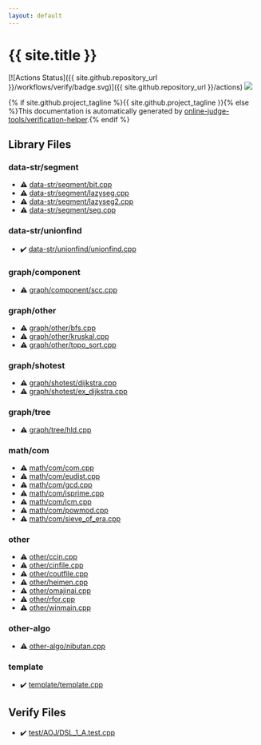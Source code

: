 ```yaml
---
layout: default
---
```


<!-- mathjax config similar to math.stackexchange -->
<script type="text/javascript" async
  src="https://cdnjs.cloudflare.com/ajax/libs/mathjax/2.7.5/MathJax.js?config=TeX-MML-AM_CHTML">
</script>
<script type="text/x-mathjax-config">
  MathJax.Hub.Config({
    TeX: { equationNumbers: { autoNumber: "AMS" }},
    tex2jax: {
      inlineMath: [ ['$','$'] ],
      processEscapes: true
    },
    "HTML-CSS": { matchFontHeight: false },
    displayAlign: "left",
    displayIndent: "2em"
  });
</script>

<script type="text/javascript" src="https://cdnjs.cloudflare.com/ajax/libs/jquery/3.4.1/jquery.min.js"></script>
<script src="https://cdn.jsdelivr.net/npm/jquery-balloon-js@1.1.2/jquery.balloon.min.js" integrity="sha256-ZEYs9VrgAeNuPvs15E39OsyOJaIkXEEt10fzxJ20+2I=" crossorigin="anonymous"></script>
<script type="text/javascript" src="assets/js/copy-button.js"></script>
<link rel="stylesheet" href="assets/css/copy-button.css" />


# {{ site.title }}

[![Actions Status]({{ site.github.repository_url }}/workflows/verify/badge.svg)]({{ site.github.repository_url }}/actions)
<a href="{{ site.github.repository_url }}"><img src="https://img.shields.io/github/last-commit/{{ site.github.owner_name }}/{{ site.github.repository_name }}" /></a>

{% if site.github.project_tagline %}{{ site.github.project_tagline }}{% else %}This documentation is automatically generated by <a href="https://github.com/online-judge-tools/verification-helper">online-judge-tools/verification-helper</a>.{% endif %}

## Library Files

<div id="6db66d7b1b7c3dfe9d9b1c6096e86908"></div>

### data-str/segment

* :warning: <a href="library/data-str/segment/bit.cpp.html">data-str/segment/bit.cpp</a>
* :warning: <a href="library/data-str/segment/lazyseg.cpp.html">data-str/segment/lazyseg.cpp</a>
* :warning: <a href="library/data-str/segment/lazyseg2.cpp.html">data-str/segment/lazyseg2.cpp</a>
* :warning: <a href="library/data-str/segment/seg.cpp.html">data-str/segment/seg.cpp</a>


<div id="5d08f9aeacace5762dd6eb5cf85c25d1"></div>

### data-str/unionfind

* :heavy_check_mark: <a href="library/data-str/unionfind/unionfind.cpp.html">data-str/unionfind/unionfind.cpp</a>


<div id="11d7325260d2fe77abd8dca04677cb88"></div>

### graph/component

* :warning: <a href="library/graph/component/scc.cpp.html">graph/component/scc.cpp</a>


<div id="7bdf4bef6792afd2baf0aea42eec3899"></div>

### graph/other

* :warning: <a href="library/graph/other/bfs.cpp.html">graph/other/bfs.cpp</a>
* :warning: <a href="library/graph/other/kruskal.cpp.html">graph/other/kruskal.cpp</a>
* :warning: <a href="library/graph/other/topo_sort.cpp.html">graph/other/topo_sort.cpp</a>


<div id="0c95a70ca7e401d248a35bda820df083"></div>

### graph/shotest

* :warning: <a href="library/graph/shotest/dijkstra.cpp.html">graph/shotest/dijkstra.cpp</a>
* :warning: <a href="library/graph/shotest/ex_dijkstra.cpp.html">graph/shotest/ex_dijkstra.cpp</a>


<div id="28790b6202284cbbffc9d712b59f4b80"></div>

### graph/tree

* :warning: <a href="library/graph/tree/hld.cpp.html">graph/tree/hld.cpp</a>


<div id="4893ec184ea00eb4228bfff1fec57eae"></div>

### math/com

* :warning: <a href="library/math/com/com.cpp.html">math/com/com.cpp</a>
* :warning: <a href="library/math/com/eudist.cpp.html">math/com/eudist.cpp</a>
* :warning: <a href="library/math/com/gcd.cpp.html">math/com/gcd.cpp</a>
* :warning: <a href="library/math/com/isprime.cpp.html">math/com/isprime.cpp</a>
* :warning: <a href="library/math/com/lcm.cpp.html">math/com/lcm.cpp</a>
* :warning: <a href="library/math/com/powmod.cpp.html">math/com/powmod.cpp</a>
* :warning: <a href="library/math/com/sieve_of_era.cpp.html">math/com/sieve_of_era.cpp</a>


<div id="795f3202b17cb6bc3d4b771d8c6c9eaf"></div>

### other

* :warning: <a href="library/other/ccin.cpp.html">other/ccin.cpp</a>
* :warning: <a href="library/other/cinfile.cpp.html">other/cinfile.cpp</a>
* :warning: <a href="library/other/coutfile.cpp.html">other/coutfile.cpp</a>
* :warning: <a href="library/other/heimen.cpp.html">other/heimen.cpp</a>
* :warning: <a href="library/other/omajinai.cpp.html">other/omajinai.cpp</a>
* :warning: <a href="library/other/rfor.cpp.html">other/rfor.cpp</a>
* :warning: <a href="library/other/winmain.cpp.html">other/winmain.cpp</a>


<div id="af417960dab45403316179de8d54f2fe"></div>

### other-algo

* :warning: <a href="library/other-algo/nibutan.cpp.html">other-algo/nibutan.cpp</a>


<div id="66f6181bcb4cff4cd38fbc804a036db6"></div>

### template

* :heavy_check_mark: <a href="library/template/template.cpp.html">template/template.cpp</a>


## Verify Files

* :heavy_check_mark: <a href="verify/test/AOJ/DSL_1_A.test.cpp.html">test/AOJ/DSL_1_A.test.cpp</a>


